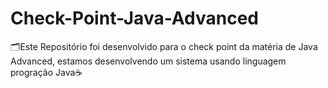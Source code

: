 # Check-Point-Java-Advanced
🗂️Este Repositório foi desenvolvido para o check point da matéria de Java Advanced, estamos desenvolvendo um sistema usando linguagem progração Java☕

